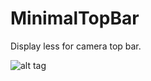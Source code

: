 MinimalTopBar
=============

Display less for camera top bar.

![alt tag](https://raw.github.com/PoomSmart/MinimalTopBar/master/SS.JPG)
